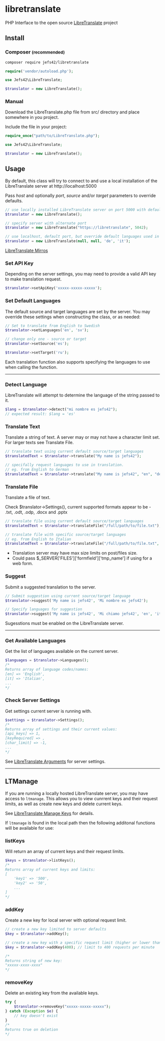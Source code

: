 # libretranslate
PHP Interface to the open source [LibreTranslate](https://github.com/LibreTranslate/LibreTranslate) project
## Install
### Composer <small>(recommended)</small>

```bash
composer require jefs42/libretranslate
```

```php
require('vendor/autoload.php');

use Jefs42\LibreTranslate;

$translator = new LibreTranslate();
```

### Manual
Download the LibreTranslate.php file from src/ directory and place somewhere in you project.

Include the file in your project:
```php
require_once("path/to/LibreTranslate.php");

use Jefs42\LibreTranslate;

$translator = new LibreTranslate();
```

## Usage
By default, this class will try to connect to and use a local installation of the LibreTranslate server at http://localhost:5000

Pass *host* and optionally *port*, *source* and/or *target* parameters to override defaults. 

```php
// use locally installed LibreTranslate server on port 5000 with default language settings
$translator = new LibreTranslate();

// specify server with alternate port
$translator = new LibreTranslate("https://libretranslate", 5042);

// use localhost, default port, but override default languages used in translations
$translator = new LibreTranslate(null, null, 'de', 'it');
```

[LibreTranslate Mirros](https://github.com/LibreTranslate/LibreTranslate#mirrors)

### Set API Key
Depending on the server settings, you may need to provide a valid API key to make translation request.
```php
$translator->setApiKey('xxxxx-xxxxx-xxxxx');
```

### Set Default Languages
The default source and target languages are set by the server. You may override these settings when constructing the class, or as needed:  

```php
// Set to translate from English to Swedish
$translator->setLanguages('en', 'sv');

// change only one - source or target
$translator->setSource('es');

$translator->setTarget('ru');
```
Each translation function also supports specifying the languages to use when calling the function.

----


### Detect Language
LibreTranslate will attempt to determine the language of the string passed to it.
```php
$lang = $translator->detect("mi nombre es jefs42");
// expected result: $lang = 'es'
```

### Translate Text
Translate a string of text. A server may or may not have a character limit set. For larger texts see Translate File.
```php
// translate text using current default source/target languages
$translatedText = $translator->translate("My name is jefs42");

// specifally request languages to use in translation.
// eg. from English to German
$translatedText = $translator->translate("My name is jefs42", "en", "de");
```

### Translate File
Translate a file of text.

Check $translator->Settings(), current supported formats appear to be - .txt, .odt, .odp, .docx and .pptx
```php
// translate file using current default source/target languages
$translatedText = $translator->translateFile("/full/path/to/file.txt");

// translate file with specific source/target languages
// eg. from English to Italian
$translatedText = $translator->translateFile("/full/path/to/file.txt", "en", "it");

```
* Translation server may have max size limits on post/files size.
* Could pass $_SERVER['FILES']['formfield']['tmp_name'] if using for a web form.

### Suggest
Submit a suggested translation to the server.
```php
// Submit suggestion using current source/target language
$translator->suggest('My name is jefs42', 'Mi nombre es jefs42');

// Specify languages for suggestion
$translator->suggest('My name is jefs42', 'Mi chiamo jefs42', 'en', 'it');
```
Sugesstions must be enabled on the LibreTranslate server. 

-----

### Get Available Languages
Get the list of languages available on the current server.
```php
$languages = $translator->Languages();
/*
Returns array of language codes/names:
[en] => 'English',
[it] => 'Italian',
...
*/
```

### Check Server Settings
Get settings current server is running with.
```php
$settings = $translator->Settings();
/*
Returns array of settings and their current values:
[api_keys] => 1,
[keyRequired] => ,
[char_limit] => -1,
...
*/
```
See [LibreTranslate Arguments](https://github.com/LibreTranslate/LibreTranslate#arguments) for server settings.

----

## LTManage
If you are running a locally hosted LibreTranslate server, you may have access to `ltmanage`. This allows you to view cunrrent keys and their request limits, as well as create new keys and delete current keys.

See [LibreTranslate Manage Keys](https://github.com/LibreTranslate/LibreTranslate#manage-api-keys) for details.

If `ltmanage` is found in the local path then the following additonal functions will be available for use:

### listKeys
Will return an array of current keys and their request limits.
```php
$keys = $translator->listKeys();
/*
Returns array of current keys and limits:
[
    'key1' => '500',
    'key2' => '50',
    ...
]
*/
```
### addKey
Create a new key for local server with optional request limit. 
```php
// create a new key limited to server defaults
$key = $translator->addKey();

// create a new key with a specific request limit (higher or lower than server default)
$key = $translator->addKey(400); // limit to 400 requests per minute

/*
Returns string of new key:
"xxxxx-xxxx-xxxx"
*/
```

### removeKey
Delete an existing key from the available keys.
```php
try {
    $translator->removeKey("xxxxx-xxxxx-xxxxx");
} catch (Exception $e) {
    // key doesn't exist
}
/*
Returns true on deletion
*/
```
